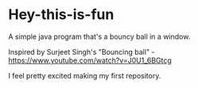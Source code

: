 # Hey-this-is-fun


A simple java program that's a bouncy ball in a window.

Inspired by Surjeet Singh's "Bouncing ball"  - https://www.youtube.com/watch?v=J0U1_6BGtcg

I feel pretty excited making my first repository.
